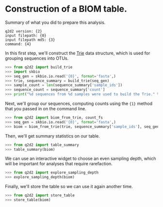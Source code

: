 # Construction of a BIOM table.

Summary of what you did to prepare this analysis.
```
q2d2 version: {2}
input filepath: {0}
input filepath md5: {3}
command: {4}
```

In this first step, we'll construct the [Trie](https://en.wikipedia.org/wiki/Trie)
data structure, which is used for grouping sequences into OTUs.

```python
>>> from q2d2 import build_trie
>>> import skbio
>>> seq_gen = skbio.io.read('{0}', format='fasta',)
>>> trie, sequence_summary = build_trie(seq_gen)
>>> sample_count = len(sequence_summary['sample_ids'])
>>> sequence_count = sequence_summary['count']
>>> print("%d sequences from %d samples were used to build the Trie." % (sequence_count, sample_count))
```

Next, we'll group our sequences, computing counts using the ``{1}`` method that you passed in on the command line.

```python
>>> from q2d2 import biom_from_trie, count_fs
>>> seq_gen = skbio.io.read('{0}', format='fasta',)
>>> biom = biom_from_trie(trie, sequence_summary['sample_ids'], seq_gen, count_f=count_fs['{1}'])
```

Then, we'll get summary statistics on our table.

```python
>>> from q2d2 import table_summary
>>> table_summary(biom)
```

We can use an interactive widget to choose an even sampling depth, which will be important for analyses that require rarefaction.

```python
>>> from q2d2 import explore_sampling_depth
>>> explore_sampling_depth(biom)
```

Finally, we'll store the table so we can use it again another time.

```python
>>> from q2d2 import store_table
>>> store_table(biom)
```
